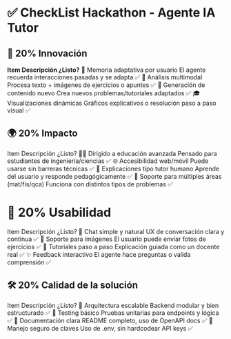 # ✅ CheckList Hackathon - Agente IA Tutor
## 🧠 20% Innovación

**Item	Descripción	¿Listo?**
🧩 Memoria adaptativa por usuario	El agente recuerda interacciones pasadas y se adapta	✅
🧠 Análisis multimodal	Procesa texto + imágenes de ejercicios o apuntes	✅
🧮 Generación de contenido nuevo	Crea nuevos problemas/tutoriales adaptados	✅
🎓 Visualizaciones dinámicas	Gráficos explicativos o resolución paso a paso visual	✅

## 🌍 20% Impacto

Item	Descripción	¿Listo?
👩‍🎓 Dirigido a educación avanzada	Pensado para estudiantes de ingeniería/ciencias	✅
🌐 Accesibilidad web/móvil	Puede usarse sin barreras técnicas	✅
📖 Explicaciones tipo tutor humano	Aprende del usuario y responde pedagógicamente	✅
🧪 Soporte para múltiples áreas (mat/fis/qca)	Funciona con distintos tipos de problemas	✅

# 🎯 20% Usabilidad

Item	Descripción	¿Listo?
💬 Chat simple y natural	UX de conversación clara y continua	✅
📎 Soporte para imágenes	El usuario puede enviar fotos de ejercicios	✅
📘 Tutoriales paso a paso	Explicación guiada como un docente real	✅
✨ Feedback interactivo	El agente hace preguntas o valida comprensión	✅

## 🛠️ 20% Calidad de la solución

Item	Descripción	¿Listo?
🧱 Arquitectura escalable	Backend modular y bien estructurado	✅
🧪 Testing básico	Pruebas unitarias para endpoints y lógica	✅
📄 Documentación clara	README completo, uso de OpenAPI docs	✅
🔐 Manejo seguro de claves	Uso de .env, sin hardcodear API keys	✅